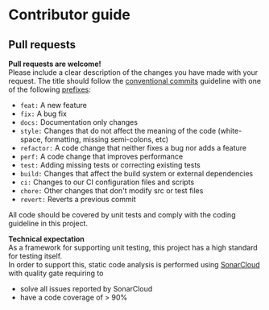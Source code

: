 # Contributor guide

## Pull requests
**Pull requests are welcome!**  
Please include a clear description of the changes you have made with your request. The title should follow the [conventional commits](https://www.conventionalcommits.org/en/v1.0.0/) guideline with one of the following [prefixes](https://github.com/conventional-changelog/commitlint/tree/master/%40commitlint/config-conventional):
- `feat:` A new feature
- `fix:` A bug fix
- `docs:` Documentation only changes
- `style:` Changes that do not affect the meaning of the code (white-space, formatting, missing semi-colons, etc)
- `refactor:` A code change that neither fixes a bug nor adds a feature
- `perf:` A code change that improves performance
- `test:` Adding missing tests or correcting existing tests
- `build:` Changes that affect the build system or external dependencies
- `ci:` Changes to our CI configuration files and scripts
- `chore:` Other changes that don't modify src or test files
- `revert:` Reverts a previous commit

All code should be covered by unit tests and comply with the coding guideline in this project.

**Technical expectation**  
As a framework for supporting unit testing, this project has a high standard for testing itself.  
In order to support this, static code analysis is performed using [SonarCloud](https://sonarcloud.io/project/overview?id=Testably_Testably.Abstractions.FileSystemGlobbing) with quality gate requiring to  
- solve all issues reported by SonarCloud
- have a code coverage of > 90%
